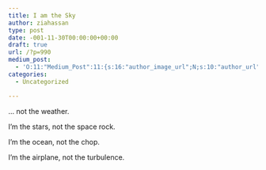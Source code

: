 ```yaml
---
title: I am the Sky
author: ziahassan
type: post
date: -001-11-30T00:00:00+00:00
draft: true
url: /?p=990
medium_post:
  - 'O:11:"Medium_Post":11:{s:16:"author_image_url";N;s:10:"author_url";N;s:11:"byline_name";N;s:12:"byline_email";N;s:10:"cross_link";N;s:2:"id";N;s:21:"follower_notification";N;s:7:"license";N;s:14:"publication_id";N;s:6:"status";N;s:3:"url";N;}'
categories:
  - Uncategorized

---
```

… not the weather.

I&#8217;m the stars, not the space rock.

I&#8217;m the ocean, not the chop.

I&#8217;m the airplane, not the turbulence.